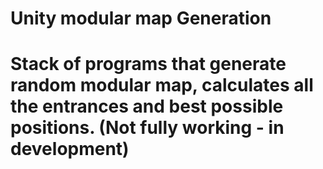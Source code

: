 # Unity modular map Generation
# Stack of programs that generate random modular map, calculates all the entrances and best possible positions. (Not fully working - in development)
